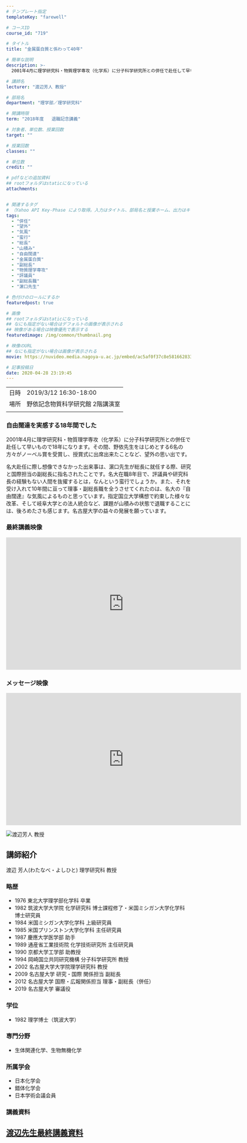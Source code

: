 ```yaml
---
# テンプレート指定
templateKey: "farewell"

# コースID
course_id: "719"

# タイトル
title: "金属蛋白質と係わって40年"

# 簡単な説明
description: >-
  2001年4月に理学研究科・物質理学専攻（化学系）に分子科学研究所との併任で赴任して早いもので18年になります。その間、野依先生をはじめとする6名の方々がノーベル賞を受賞し、授賞式に出席出来たことなど、望外の思い出です。名大赴任に際し想像できなかった出来事は、濵口先生が総長に就任する際、研究と国際担当の副総長に指名されたことです。名大在職8年目で、評議員や研究科長の経験もない人間を抜擢する ....

# 講師名
lecturer: "渡辺芳人 教授"

# 部局名
department: "理学部／理学研究科"

# 開講時限
term: "2018年度	退職記念講義"

# 対象者、単位数、授業回数
target: ""

# 授業回数
classes: ""

# 単位数
credit: ""

# pdfなどの追加資料
## rootフォルダはstaticになっている
attachments:


# 関連するタグ
# （Yahoo API Key-Phase により取得。入力はタイトル、部局名と授業ホーム、出力はキーフレーズ（tags））
tags:
  - "併任"
  - "望外"
  - "気風"
  - "蛮行"
  - "総長"
  - "山積み"
  - "自由闊達"
  - "金属蛋白質"
  - "副総長"
  - "物質理学専攻"
  - "評議員"
  - "副総長職"
  - "濵口先生"

# 色付けのロールにするか
featuredpost: true

# 画像
## rootフォルダはstaticになっている
## なにも指定がない場合はデフォルトの画像が表示される
## 映像がある場合は映像優先で表示する
featuredimage: /img/common/thumbnail.png

# 映像のURL
## なにも指定がない場合は画像が表示される
movie: https://nuvideo.media.nagoya-u.ac.jp/embed/ac5af0f37c8e5816628335c185127693c70b63b0

# 記事投稿日
date: 2020-04-28 23:19:45
---
```


|   |   |
|---|---|
| 日時 | 2019/3/12  16:30-18:00 |
| 場所 | 野依記念物質科学研究館 2階講演室 |
|   |   |


### 自由闊達を実感する18年間でした

2001年4月に理学研究科・物質理学専攻（化学系）に分子科学研究所との併任で赴任して早いもので18年になります。その間、野依先生をはじめとする6名の方々がノーベル賞を受賞し、授賞式に出席出来たことなど、望外の思い出です。

名大赴任に際し想像できなかった出来事は、濵口先生が総長に就任する際、研究と国際担当の副総長に指名されたことです。名大在職8年目で、評議員や研究科長の経験もない人間を抜擢するとは，なんという蛮行でしょうか。また、それを受け入れて10年間に亘って理事・副総長職を全うさせてくれたのは、名大の『自由闊達』な気風によるものと思っています。指定国立大学構想で約束した様々な改革、そして岐阜大学との法人統合など、課題が山積みの状態で退職することには、後ろめたさも感じます。名古屋大学の益々の発展を願っています。

### 最終講義映像

<iframe src="https://nuvideo.media.nagoya-u.ac.jp/embed/ac5af0f37c8e5816628335c185127693c70b63b0" width="640" height="360" frameborder="0" allowfullscreen></iframe>

### メッセージ映像

<iframe src="https://nuvideo.media.nagoya-u.ac.jp/embed/0fd0cb0e5eb586b56129d834b54ccdabc1631bcf" width="640" height="360" frameborder="0" allowfullscreen></iframe>


![ 渡辺芳人 教授](https://ocw.nagoya-u.jp/files/719/watanabe.jpg) 
## 講師紹介
渡辺 芳人(わたなべ・よしひと)  理学研究科 教授

### 略歴
* 1976  東北大学理学部化学科 卒業
* 1982  筑波大学大学院 化学研究科 博士課程修了・米国ミシガン大学化学科 博士研究員
* 1984  米国ミシガン大学化学科 上級研究員
* 1985  米国プリンストン大学化学科 主任研究員
* 1987  慶應大学医学部 助手
* 1989  通産省工業技術院 化学技術研究所 主任研究員
* 1990  京都大学工学部 助教授
* 1994  岡崎国立共同研究機構 分子科学研究所 教授
* 2002  名古屋大学大学院理学研究科  教授
* 2009  名古屋大学 研究・国際 関係担当 副総長
* 2012  名古屋大学 国際・広報関係担当 理事・副総長（併任）
* 2019  名古屋大学 審議役


### 学位
* 1982  理学博士（筑波大学）

### 専門分野
* 生体関連化学、生物無機化学

### 所属学会
* 日本化学会
* 錯体化学会
* 日本学術会議会員


### 講義資料

[渡辺先生最終講義資料](https://ocw.nagoya-u.jp/files/719/watanabe_book) 
-----